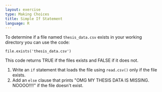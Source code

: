 ```yaml
---
layout: exercise
type: Making Choices
title: Simple If Statement
language: R
---
```


To determine if a file named `thesis_data.csv` exists in your working directory
you can use the code:

```
file.exists('thesis_data.csv')
```

This code returns TRUE if the files exists and FALSE if it does not.

1. Write an `if` statement that loads the file using `read.csv()` only if the
   file exists.
2. Add an `else` clause that prints "OMG MY THESIS DATA IS MISSING. NOOOO!!!!"
   if the file doesn't exist.
